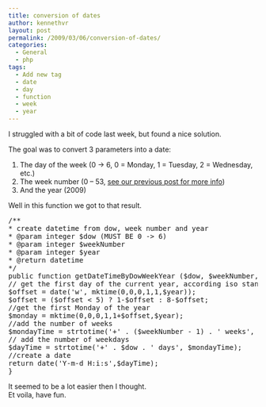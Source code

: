 ```yaml
---
title: conversion of dates
author: kennethvr
layout: post
permalink: /2009/03/06/conversion-of-dates/
categories:
  - General
  - php
tags:
  - Add new tag
  - date
  - day
  - function
  - week
  - year
---
```

I struggled with a bit of code last week, but found a nice solution.

The goal was to convert 3 parameters into a date:

1. The day of the week (0 -> 6, 0 = Monday, 1 = Tuesday, 2 = Wednesday, etc.)  
2. The week number (0 – 53, <a title="windows bug in week numbers" href="http://www.devexp.eu/?p=385" target="_self">see our previous post for more info</a>)  
3. And the year (2009)

Well in this function we got to that result.

<pre class="brush: php; title: ; notranslate" title="">/**
* create datetime from dow, week number and year
* @param integer $dow (MUST BE 0 -&gt; 6)
* @param integer $weekNumber
* @param integer $year
* @return datetime
*/
public function getDateTimeByDowWeekYear ($dow, $weekNumber, $year) {
// get the first day of the current year, according iso standards
$offset = date('w', mktime(0,0,0,1,1,$year));
$offset = ($offset &lt; 5) ? 1-$offset : 8-$offset;
//get the first Monday of the year
$monday = mktime(0,0,0,1,1+$offset,$year);
//add the number of weeks
$mondayTime = strtotime('+' . ($weekNumber - 1) . ' weeks', $monday);
// add the number of weekdays
$dayTime = strtotime('+' . $dow . ' days', $mondayTime);
//create a date
return date('Y-m-d H:i:s',$dayTime);
}
</pre>

It seemed to be a lot easier then I thought.  
Et voila, have fun.
